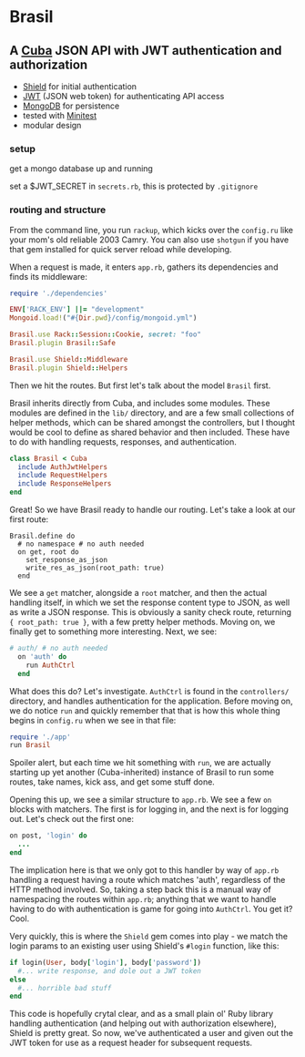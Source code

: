 # Brasil

## A [Cuba](cuba.is) JSON API with JWT authentication and authorization

- [Shield](https://github.com/cyx/shield) for initial authentication
- [JWT](https://github.com/jwt/ruby-jwt) (JSON web token) for authenticating API access
- [MongoDB](https://www.mongodb.com/) for persistence
- tested with [Minitest](http://docs.seattlerb.org/minitest/index.html)
- modular design

### setup

get a mongo database up and running

set a $JWT_SECRET in `secrets.rb`, this is protected by `.gitignore`

### routing and structure

From the command line, you run `rackup`, which kicks over the `config.ru` like your mom's old reliable 2003 Camry. You can also use `shotgun` if you have that gem installed for quick server reload while developing.

When a request is made, it enters `app.rb`, gathers its dependencies and finds its middleware:
``` ruby
require './dependencies'

ENV['RACK_ENV'] ||= "development"
Mongoid.load!("#{Dir.pwd}/config/mongoid.yml")

Brasil.use Rack::Session::Cookie, secret: "foo"
Brasil.plugin Brasil::Safe

Brasil.use Shield::Middleware
Brasil.plugin Shield::Helpers
```

Then we hit the routes. But first let's talk about the model `Brasil` first.

Brasil inherits directly from Cuba, and includes some modules. These modules are defined in the `lib/` directory, and are a few small collections of helper methods, which can be shared amongst the controllers, but I thought would be cool to define as shared behavior and then included. These have to do with handling requests, responses, and authentication.

``` ruby
class Brasil < Cuba
  include AuthJwtHelpers
  include RequestHelpers
  include ResponseHelpers
end
```

Great! So we have Brasil ready to handle our routing. Let's take a look at our first route:

```
Brasil.define do
  # no namespace # no auth needed
  on get, root do
    set_response_as_json
    write_res_as_json(root_path: true)
  end
```

We see a `get` matcher, alongside a `root` matcher, and then the actual handling itself, in which we set the response content type to JSON, as well as write a JSON response. This is obviously a sanity check route, returning `{ root_path: true }`, with a few pretty helper methods. Moving on, we finally get to something more interesting. Next, we see:

``` ruby
# auth/ # no auth needed
  on 'auth' do
    run AuthCtrl
  end
```

What does this do? Let's investigate. `AuthCtrl` is found in the `controllers/` directory, and handles authentication for the application. Before moving on, we do notice `run` and quickly remember that that is how this whole thing begins in `config.ru` when we see in that file:

``` ruby
require './app'
run Brasil
```

Spoiler alert, but each time we hit something with `run`, we are actually starting up yet another (Cuba-inherited) instance of Brasil to run some routes, take names, kick ass, and get some stuff done.

Opening this up, we see a similar structure to `app.rb`. We see a few `on` blocks with matchers. The first is for logging in, and the next is for logging out. Let's check out the first one:

``` ruby
on post, 'login' do
  ...
end
```

The implication here is that we only got to this handler by way of `app.rb` handling a request having a route which matches 'auth', regardless of the HTTP method involved. So, taking a step back this is a manual way of namespacing the routes within `app.rb`; anything that we want to handle having to do with authentication is game for going into `AuthCtrl`. You get it? Cool.

Very quickly, this is where the `Shield` gem comes into play - we match the login params to an existing user using Shield's `#login` function, like this:

``` ruby
if login(User, body['login'], body['password'])
  #... write response, and dole out a JWT token
else
  #... horrible bad stuff
end
```

This code is hopefully crytal clear, and as a small plain ol' Ruby library handling authentication (and helping out with authorization elsewhere), Shield is pretty great. So now, we've authenticated a user and given out the JWT token for use as a request header for subsequent requests.












